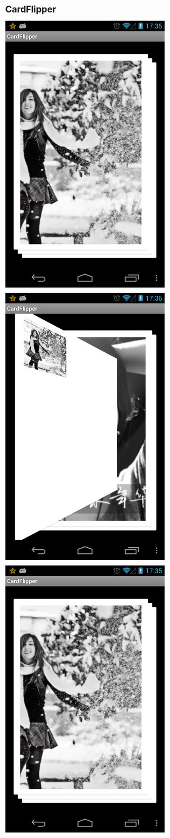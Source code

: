 CardFlipper
===========


![image1](https://github.com/chenjishi/CardFlipper/blob/master/cardflip1.jpg)

![image2](https://github.com/chenjishi/CardFlipper/blob/master/flip2.jpg)

![image3](https://github.com/chenjishi/CardFlipper/blob/master/cardflip1.jpg)
